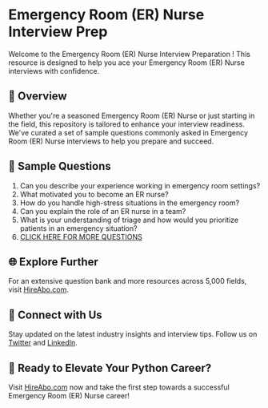 # Emergency Room (ER) Nurse Interview Prep

Welcome to the Emergency Room (ER) Nurse Interview Preparation ! This resource is designed to help you ace your Emergency Room (ER) Nurse interviews with confidence.

## 🚀 Overview

Whether you're a seasoned Emergency Room (ER) Nurse or just starting in the field, this repository is tailored to enhance your interview readiness. We've curated a set of sample questions commonly asked in Emergency Room (ER) Nurse interviews to help you prepare and succeed.

## 📝 Sample Questions

1. Can you describe your experience working in emergency room settings?
2. What motivated you to become an ER nurse?
3. How do you handle high-stress situations in the emergency room?
4. Can you explain the role of an ER nurse in a team?
5. What is your understanding of triage and how would you prioritize patients in an emergency situation?
6. [CLICK HERE FOR MORE QUESTIONS](https://hireabo.com/job/2_0_23/Emergency%20Room%20ER%20Nurse)

## 🌐 Explore Further

For an extensive question bank and more resources across 5,000 fields, visit [HireAbo.com](https://www.hireabo.com).

## 📱 Connect with Us

Stay updated on the latest industry insights and interview tips. Follow us on [Twitter](https://twitter.com/hireabo) and [LinkedIn](https://www.linkedin.com/in/hire-abo-3609972a8/).

## 🚀 Ready to Elevate Your Python Career?

Visit [HireAbo.com](https://www.hireabo.com) now and take the first step towards a successful Emergency Room (ER) Nurse career!